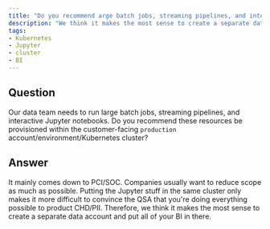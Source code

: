 ```yaml
---
title: "Do you recommend arge batch jobs, streaming pipelines, and interactive Jupyter notebooks be provisioned within the customer-facing production account/environment/Kubernetes cluster?"
description: "We think it makes the most sense to create a separate data account and put all of your BI in there."
tags:
- Kubernetes
- Jupyter
- cluster
- BI
---
```


## Question

Our data team needs to run large batch jobs, streaming pipelines, and interactive Jupyter notebooks. Do you recommend these resources be provisioned within the customer-facing `production` account/environment/Kubernetes cluster?


## Answer

It mainly comes down to PCI/SOC. Companies usually want to reduce scope as much as possible. Putting the Jupyter stuff in the same cluster only makes it more difficult to convince the QSA that you're doing everything possible to product CHD/PII. Therefore, we think it makes the most sense to create a separate data account and put all of your BI in there.
